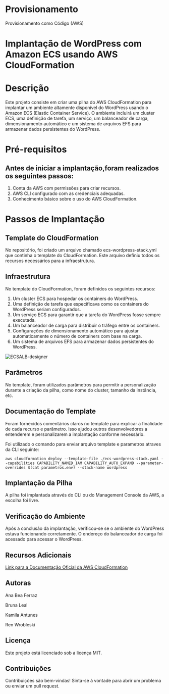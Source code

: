 # Provisionamento
Provisionamento como Código (AWS)


<h1>Implantação de WordPress com Amazon ECS usando AWS CloudFormation</h1>



<h1>Descrição</h1>


Este projeto consiste em criar uma pilha do AWS CloudFormation para implantar um ambiente altamente disponível do WordPress usando o Amazon ECS (Elastic Container Service). O ambiente incluirá um cluster ECS, uma definição de tarefa, um serviço, um balanceador de carga, dimensionamento automático e um sistema de arquivos EFS para armazenar dados persistentes do WordPress.

<h1>Pré-requisitos</h1>


<h2>Antes de iniciar a implantação,foram realizados os seguintes passos:</h2>


1. Conta da AWS com permissões para criar recursos.
2. AWS CLI configurado com as credenciais adequadas.
3. Conhecimento básico sobre o uso do AWS CloudFormation.

<h1>Passos de Implantação</h1>

<h2>Template do CloudFormation</h2>

No repositório, foi criado um arquivo chamado ecs-wordpress-stack.yml que continha o template do CloudFormation. Este arquivo definiu todos os recursos necessários para a infraestrutura.

<h2>Infraestrutura</h2>

No template do CloudFormation, foram definidos os seguintes recursos:

1. Um cluster ECS para hospedar os containers do WordPress.
2. Uma definição de tarefa que especificava como os containers do WordPress seriam configurados.
3. Um serviço ECS para garantir que a tarefa do WordPress fosse sempre executada.
4. Um balanceador de carga para distribuir o tráfego entre os containers.
5. Configurações de dimensionamento automático para ajustar automaticamente o número de containers com base na carga.
6. Um sistema de arquivos EFS para armazenar dados persistentes do WordPress.

![ECSALB-designer](https://github.com/RenWro/provisionamento/assets/136510994/76c34c17-8309-42b9-b615-2f148593a46e)



<h2>Parâmetros</h2>



No template, foram utilizados parâmetros para permitir a personalização durante a criação da pilha, como nome do cluster, tamanho da instância, etc.




<h2>Documentação do Template</h2>



Foram fornecidos comentários claros no template para explicar a finalidade de cada recurso e parâmetro. Isso ajudou outros desenvolvedores a entenderem e personalizarem a implantação conforme necessário.


Foi utilizado o comando para enviar arquivo template e parametros atraves da CLI seguinte: 

```
aws cloudformation deploy --template-file ./ecs-wordpress-stack.yaml --capabilities CAPABILITY_NAMED_IAM CAPABILITY_AUTO_EXPAND --parameter-overrides $(cat parametros.env) --stack-name wordpress
```


<h2>Implantação da Pilha</h2>



A pilha foi implantada através do CLI ou do Management Console da AWS, a escolha foi livre.




<h2>Verificação do Ambiente</h2>



Após a conclusão da implantação, verificou-se se o ambiente do WordPress estava funcionando corretamente. O endereço do balanceador de carga foi acessado para acessar o WordPress.



<h2>Recursos Adicionais</h2>


<a href="https://docs.aws.amazon.com/cloudformation/index.html" target="_blank">Link para a Documentação Oficial da AWS CloudFormation</a>




<h2>Autoras</h2>


Ana Bea Ferraz

Bruna Leal

Kamila Antunes

Ren Wrobleski


<h2>Licença</h2>

Este projeto está licenciado sob a licença MIT.

<h2>Contribuições</h2>

Contribuições são bem-vindas! Sinta-se à vontade para abrir um problema ou enviar um pull request.

